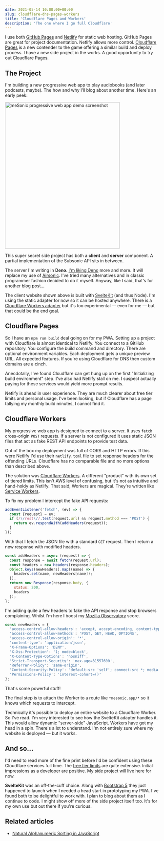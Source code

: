 ```yaml
---
date: 2021-05-14 10:00:00+00:00
slug: cloudflare-dns-pages-workers
title: 'Cloudflare Pages and Workers'
description: 'The one where I go full Cloudflare'
---
```

I use both [GitHub Pages](https://pages.github.com/) and [Netlify](https://www.netlify.com/) for static web hosting. GitHub Pages are great for project documentation. Netlify allows more control. [Cloudflare Pages](https://pages.cloudflare.com/) is a new contender to the game offering a similar build and deploy process. I have a new side project in the works. A good opportunity to try out Cloudflare Pages.

## The Project

I'm building a new progressive web app to play audiobooks (and later podcasts, maybe). The how and why I'll blog about another time. Here's an early peek:

<p class="Image">
  <img loading="lazy" srcset="
    /images/blog/2021/mesonic-v0-10-0@1x.png,
    /images/blog/2021/mesonic-v0-10-0@2x.png 2x"
    src="/images/blog/2021/mesonic-v0-10-0@1x.png"
    alt="meSonic progressive web app demo screenshot"
    width="375"
    height="480">
</p>

This super secret side project has both a **client** and **server** component. A partial implementation of the Subsonic API sits in between.

The server I'm writing in **Deno**. [I'm liking Deno](/2021/03/12/built-with-deno/) more and more. It will replace my use of [Airsonic](https://github.com/airsonic/airsonic). I've tried many alternatives and in classic programmer fashion decided to do it myself. Anyway, like I said, that's for another blog post...

The client website shown above is built with [SvelteKit](https://kit.svelte.dev/) (and thus Node). I'm using the static adapter for now so it can be hosted anywhere. There is a [Cloudflare Workers adapter](https://github.com/sveltejs/kit/tree/master/packages/adapter-cloudflare-workers) but it's too experimental — even for me — but that could be the end goal.

## Cloudflare Pages

So I have an `npm run build` deal going on for my PWA. Setting up a project with Cloudflare is almost identical to Netlify. You connect to a GitHub repository. You configure the build command and directory. There are optional environment variables. Each deployment gets a unique preview URL. All expected features. If you're using Cloudflare for DNS then custom domains are a cinch.

Anecdotally, I've found Cloudflare can get hung up on the first "Initializing build environment" step. I've also had Netlify stall on me. I suspect actually paying for these services would yield more prompt results.

Netlify is ahead in user experience. They are much clearer about free tier limits and personal usage. I've been looking, but if Cloudflare has a page tallying my monthly build minutes, I cannot find it.

## Cloudflare Workers

My progressive web app is designed to connect to a server. It uses `fetch` cross-origin `POST` requests. If a server is not configured it uses static JSON files that act as fake REST API endpoints to provide test data.

Out of the box my deployment was full of CORS and HTTP errors. If this were Netlify I'd use their `netlify.toml` file to set response headers for the offending URLs. Cloudflare has no comparable file and no more options than described above.

The solution was [Cloudflare Workers](https://workers.cloudflare.com). A different "product" with its own set of tiered limits. This isn't AWS level of confusing, but it's not as intuitive and hand-holdy as Netlify. That said, Workers are magical. They're written like [Service Workers](https://developer.mozilla.org/en-US/docs/Web/API/Service_Worker_API/Using_Service_Workers).

To fix my problem I intercept the fake API requests:

```javascript
addEventListener('fetch', (ev) => {
  const {request} = ev;
  if (/\/rest\//.test(request.url) && request.method === 'POST') {
    return ev.respondWith(addHeaders(request));
  }
});
```

With that I fetch the JSON file with a standard `GET` request. Then I return a new response with modified headers.

```javascript
const addHeaders = async (request) => {
  const response = await fetch(request.url);
  const headers = new Headers(response.headers);
  Object.keys(newHeaders).map((name) => {
    headers.set(name, newHeaders[name]);
  });
  return new Response(response.body, {
    status: 200,
    headers
  });
};
```

I'm adding quite a few headers to fake the API response and stop browsers complaining. Whilst I'm here I boost my [Mozilla Observatory](https://observatory.mozilla.org/) score.

```javascript
const newHeaders = {
  'access-control-allow-headers': 'accept, accept-encoding, content-type, content-length, range',
  'access-control-allow-methods': 'POST, GET, HEAD, OPTIONS',
  'access-control-allow-origin': '*',
  'content-type': 'application/json',
  'X-Frame-Options': 'DENY',
  'X-Xss-Protection': '1; mode=block',
  'X-Content-Type-Options': 'nosniff',
  'Strict-Transport-Security': 'max-age=31557600',
  'Referrer-Policy': 'same-origin',
  'Content-Security-Policy': "default-src 'self'; connect-src *; media-src *; script-src 'self' 'unsafe-inline'; style-src 'self' 'unsafe-inline'; form-action 'self' base-uri 'none'; frame-ancestors 'none';",
  'Permissions-Policy': 'interest-cohort=()'
};
```

That's some powerful stuff!

The final step is to attach the Worker to a route like `*mesonic.app/*` so it knows which requests to intercept.

Technically it's possible to deploy an entire website to a Cloudflare Worker. So I've read. I'm very interested to see how the SvelteKit adapter handles it. This would allow dynamic "server-side" JavaScript. Workers have got my head in a spin. There's a lot to understand. I'm not entirely sure where my website is deployed — but it works.

## And so...

I'd need to read more of the fine print before I'd be confident using these Cloudflare services full time. The [free tier limits](https://developers.cloudflare.com/workers/platform/limits) are quite extensive. Initial impressions as a developer are positive. My side project will live here for now.

**SvelteKit** was an off-the-cuff choice. Along with [Bootstrap 5](https://getbootstrap.com) they just happened to launch when I needed a head start in prototyping my PWA. I've found both to be delightful to work with. I plan to blog about them as I continue to code. I might show off more of the side project itself too. It's for my own use but out there if you're curious.

## Related articles

* [Natural Alphanumeric Sorting in JavaScript](/2021/05/17/javascript-natural-alphanumeric-sorting/)
